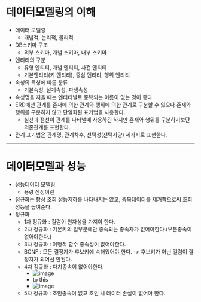 # 데이터모델링의 이해
- 데이터 모델링
  - 개념적, 논리적, 물리적
- DB스키마 구조
  - 외부 스키마, 개념 스키마, 내부 스키마
- 엔티티의 구분
  - 유형 엔티티, 개념 엔티티, 사건 엔티티
  - 기본엔티티(키 엔티티), 중심 엔티티, 행위 엔티티
- 속성의 특성에 따른 분류
  - 기본속성, 설계속성, 파생속성
- 속성명을 지을 때는 엔티티별로 중복되는 이름이 없는 것이 좋다.
- ERD에선 관계를 존재에 의한 관계와 행위에 의한 관계로 구분할 수 있으나 존재와 행위를 구분하지 않고 단일화된 표기법을 사용한다.
  - 실선과 점선이 관계를 나타낼때 사용하긴 하지만 존재와 행위를 구분하기보단 의존관계를 표현한다.
- 관계 표기법은 관계명, 관계차수, 선택성(선택사양) 세가지로 표현한다.

--- 
# 데이터모델과 성능
- 성능데이터 모델링
  - 용량 산정이란
- 정규화는 항상 조회 성능저하를 나타내지는 않고, 중복데이터를 제거함으로써 조회성능을 높여준다.
- 정규화
  - 1차 정규화 : 컬럼이 원자성을 가져야 한다.
  - 2차 정규화 : 기본키의 일부분에만 종속되는 종속자가 없어야한다.(부분종속이 없어야한다.)
  - 3차 정규화 : 이행적 함수 종속성이 없어야한다.
  - BCNF : 모든 결정자가 후보키에 속해있어야 한다. -> 후보키가 아닌 컬럼이 결정자가 되어선 안된다.
  - 4차 정규화 : 다치종속이 없어야한다.
    - ![image](https://github.com/DGUN52/Learn-SQLP/assets/125403830/91a67ced-3d40-46cd-8dab-02b90ebec922)
    - to this
    - ![image](https://github.com/DGUN52/Learn-SQLP/assets/125403830/7e29c241-41ff-4639-98f5-3bc8874214a7)
  - 5차 정규화 : 조인종속이 없고 조인 시 데이터 손실이 없어야 한다.

